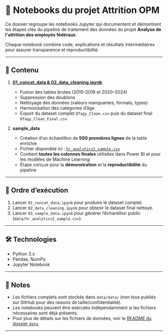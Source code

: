 # 📓 Notebooks du projet Attrition OPM

Ce dossier regroupe les notebooks Jupyter qui documentent et démontrent les étapes clés du pipeline de traitement des données du projet **Analyse de l'attrition des employés fédéraux**.

Chaque notebook combine code, explications et résultats intermédiaires pour assurer transparence et reproductibilité.

---

## 📂 Contenu

1. **[01_concat_data & 02_data_cleaning.ipynb](Notebook_hr_analytics.ipynb)**  
   - Fusion des tables brutes (2015–2019 et 2020–2024)  
   - Suppression des doublons  
   - Nettoyage des données (valeurs manquantes, formats, types)  
   - Harmonisation des catégories d’âge  
   - Export du dataset complet `DTagy_Clean.csv` puis du dataset final `DTagy_Clean_Final.csv`

2. **sample_data**  
   - Création d’un échantillon de **500 premières lignes** de la table enrichie  
   - Fichier disponible ici : [`hr_analytics2_sample.csv`](../data/data/hr_analytics2_sample.csv)  
   - Contient **toutes les colonnes finales** utilisées dans Power BI et pour les modèles de Machine Learning  
   - Étape conçue pour la **démonstration** et la **reproductibilité** du pipeline

---

## 🔄 Ordre d’exécution

1. Lancer `01_concat_data.ipynb` pour produire le dataset complet.  
2. Lancer `02_data_cleaning.ipynb` pour obtenir le dataset final nettoyé.  
3. Lancer `03_sample_data.ipynb` pour générer l’échantillon public (`data/hr_analytics2_sample.csv`).

---

## 🛠 Technologies

- Python 3.x  
- Pandas, NumPy  
- Jupyter Notebook

---

## 📎 Notes

- Les fichiers complets sont stockés dans `data/data/` (non tous publiés sur GitHub pour des raisons de taille/confidentialité).
- Les notebooks peuvent être exécutés indépendamment si les fichiers nécessaires sont déjà présents.
- Pour plus de détails sur les fichiers de données, voir le [README du dossier `data`](../data/README.md).

---

